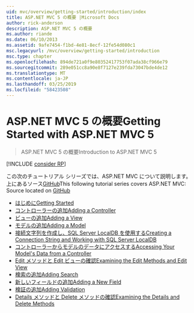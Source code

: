 ```yaml
---
uid: mvc/overview/getting-started/introduction/index
title: ASP.NET MVC 5 の概要 |Microsoft Docs
author: rick-anderson
description: ASP.NET MVC 5 の概要
ms.author: riande
ms.date: 06/10/2013
ms.assetid: 9afe7454-f1bd-4e81-8ecf-12fe54d080c1
msc.legacyurl: /mvc/overview/getting-started/introduction
msc.type: chapter
ms.openlocfilehash: 894de721a0f9e80352417753f07ada38cf966e79
ms.sourcegitcommit: 289e051cc8a90e8f7127e239fda73047bde4de12
ms.translationtype: MT
ms.contentlocale: ja-JP
ms.lasthandoff: 03/25/2019
ms.locfileid: "58423508"
---
```

<a name="getting-started-with-aspnet-mvc-5"></a><span data-ttu-id="672f4-103">ASP.NET MVC 5 の概要</span><span class="sxs-lookup"><span data-stu-id="672f4-103">Getting Started with ASP.NET MVC 5</span></span>
====================
> <span data-ttu-id="672f4-104">ASP.NET MVC 5 の概要</span><span class="sxs-lookup"><span data-stu-id="672f4-104">Introduction to ASP.NET MVC 5</span></span>

[!INCLUDE [consider RP](../../../../includes/razor.md)]

<span data-ttu-id="672f4-105">この次のチュートリアル シリーズでは、ASP.NET MVC について説明します。上にあるソース[GitHub](https://github.com/aspnet/AspNetDocs/tree/master/aspnet/mvc/overview/getting-started/introduction/sample/MvcMovie/MvcMovie)</span><span class="sxs-lookup"><span data-stu-id="672f4-105">This following tutorial series covers ASP.NET MVC: Source located on [GitHub](https://github.com/aspnet/AspNetDocs/tree/master/aspnet/mvc/overview/getting-started/introduction/sample/MvcMovie/MvcMovie)</span></span>

- [<span data-ttu-id="672f4-106">はじめに</span><span class="sxs-lookup"><span data-stu-id="672f4-106">Getting Started</span></span>](getting-started.md)
- [<span data-ttu-id="672f4-107">コントローラーの追加</span><span class="sxs-lookup"><span data-stu-id="672f4-107">Adding a Controller</span></span>](adding-a-controller.md)
- [<span data-ttu-id="672f4-108">ビューの追加</span><span class="sxs-lookup"><span data-stu-id="672f4-108">Adding a View</span></span>](adding-a-view.md)
- [<span data-ttu-id="672f4-109">モデルの追加</span><span class="sxs-lookup"><span data-stu-id="672f4-109">Adding a Model</span></span>](adding-a-model.md)
- [<span data-ttu-id="672f4-110">接続文字列を作成し、SQL Server LocalDB を使用する</span><span class="sxs-lookup"><span data-stu-id="672f4-110">Creating a Connection String and Working with SQL Server LocalDB</span></span>](creating-a-connection-string.md)
- [<span data-ttu-id="672f4-111">コントローラーからモデルのデータにアクセスする</span><span class="sxs-lookup"><span data-stu-id="672f4-111">Accessing Your Model's Data from a Controller</span></span>](accessing-your-models-data-from-a-controller.md)
- [<span data-ttu-id="672f4-112">Edit メソッドと Edit ビューの確認</span><span class="sxs-lookup"><span data-stu-id="672f4-112">Examining the Edit Methods and Edit View</span></span>](examining-the-edit-methods-and-edit-view.md)
- [<span data-ttu-id="672f4-113">検索の追加</span><span class="sxs-lookup"><span data-stu-id="672f4-113">Adding Search</span></span>](adding-search.md)
- [<span data-ttu-id="672f4-114">新しいフィールドの追加</span><span class="sxs-lookup"><span data-stu-id="672f4-114">Adding a New Field</span></span>](adding-a-new-field.md)
- [<span data-ttu-id="672f4-115">検証の追加</span><span class="sxs-lookup"><span data-stu-id="672f4-115">Adding Validation</span></span>](adding-validation.md)
- [<span data-ttu-id="672f4-116">Details メソッドと Delete メソッドの確認</span><span class="sxs-lookup"><span data-stu-id="672f4-116">Examining the Details and Delete Methods</span></span>](examining-the-details-and-delete-methods.md)
